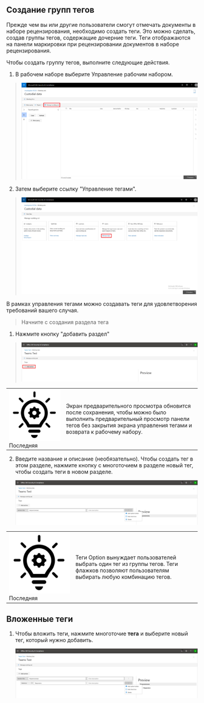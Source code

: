 ## <a name="create-tag-groups"></a>Создание групп тегов

Прежде чем вы или другие пользователи смогут отмечать документы в наборе рецензирования, необходимо создать теги. Это можно сделать, создав группы тегов, содержащие дочерние теги. Теги отображаются на панели маркировки при рецензировании документов в наборе рецензирования.

Чтобы создать группу тегов, выполните следующие действия.

1.  В рабочем наборе выберите Управление рабочим набором.

> ![](../media/ED_managews.png)

2.  Затем выберите ссылку "Управление тегами".

> ![](../media/ED_managetags.png)

В рамках управления тегами можно создавать теги для удовлетворения требований вашего случая.

> Начните с создания раздела тега

1.  Нажмите кнопку "добавить раздел"

> ![Автоматически созданное изображение с описанием снимка экрана](../media/ED_addtagsection.png)

|                                                                                                                             |                                                                                                                                                                 |
| --------------------------------------------------------------------------------------------------------------------------- | --------------------------------------------------------------------------------------------------------------------------------------------------------------- |
| ![](../media/ED_tipicon.png)Последняя | Экран предварительного просмотра обновится после сохранения, чтобы можно было выполнить предварительный просмотр панели тегов без закрытия экрана управления тегами и возврата к рабочему набору. |

2.  Введите название и описание (необязательно). Чтобы создать тег в этом разделе, нажмите кнопку с многоточием в разделе новый тег, чтобы создать теги в новом разделе.
    
    ![Снимок экрана с автоматическим созданием описания сотового телефона](../media/ED_createtag.png)

|                                                                                                                             |                                                                                                                                         |
| --------------------------------------------------------------------------------------------------------------------------- | --------------------------------------------------------------------------------------------------------------------------------------- |
| ![](../media/ED_tipicon.png)Последняя | Теги Option вынуждает пользователей выбрать один тег из группы тегов. Теги флажков позволяют пользователям выбирать любую комбинацию тегов. |

## <a name="nested-tags"></a>Вложенные теги

1.  Чтобы вложить теги, нажмите многоточие **тега** и выберите новый тег, который нужно добавить.
    
    ![](../media/ED_tagnesting.png)

